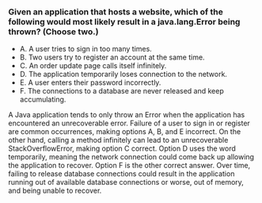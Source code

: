 ### Given an application that hosts a website, which of the following would most likely result in a java.lang.Error being thrown? (Choose two.)
*  A. A user tries to sign in too many times.
*  B. Two users try to register an account at the same time.
*  C. An order update page calls itself infinitely.
*  D. The application temporarily loses connection to the network.
*  E. A user enters their password incorrectly.
*  F. The connections to a database are never released and keep accumulating.


A Java application tends to only throw an Error when the application has encountered an unrecoverable error.
Failure of a user to sign in or register are common occurrences, making options A, B, and E incorrect.
On the other hand, calling a method infinitely can lead to an unrecoverable StackOverflowError,
making option C correct. Option D uses the word temporarily,
meaning the network connection could come back up allowing the application to recover.
Option F is the other correct answer.
Over time, failing to release database connections could result in the application running
out of available database connections or worse, out of memory, and being unable to recover.
